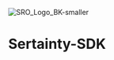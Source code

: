 ![SRO_Logo_BK-smaller](https://github.com/user-attachments/assets/ac3dc446-eac5-4665-962b-6916c1212e29)

# Sertainty-SDK


